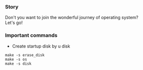 ### Story
Don't you want to join the wonderful journey of operating system?   
Let's go!

### Important commands
* Create startup disk by u disk
```
make -s erase_disk
make -s os    
make -s disk
```
